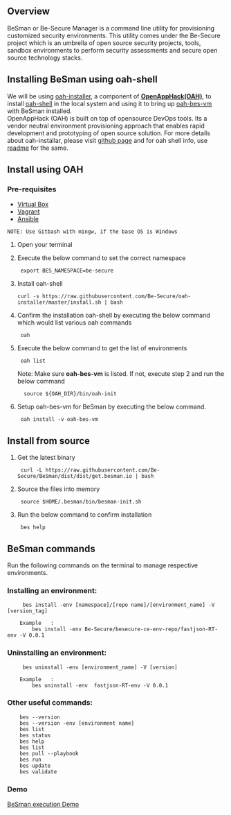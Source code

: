 ## Overview

BeSman or Be-Secure Manager is a command line utility for provisioning customized security environments. This utility comes under the Be-Secure project which is an umbrella  of open source security projects, tools, sandbox environments to perform security assessments and secure open source technology stacks.
<br>

## Installing BeSman using oah-shell

We will be using [oah-installer](https://github.com/be-secure/oah-installer), a component of [**OpenAppHack(OAH)**](https://openapphack.github.io/OAH/), to install [oah-shell](https://github.com/be-secure/oah-shell) in the local system and using it to bring up [oah-bes-vm](https://github.com/be-secure/oah-bes-vm) with BeSman installed.<br> OpenAppHack (OAH) is built on top of opensource DevOps tools. Its a vendor neutral environment provisioning approach that enables rapid development and prototyping of open source solution. For more details about oah-installar, please visit [github page](https://github.com/Be-Secure/oah-installer/blob/master/README.md) and for oah shell info, use [readme](https://github.com/Be-Secure/oah-shell/blob/master/README.md) for the same.
<br>



## Install using OAH

### Pre-requisites 

- <a href="https://www.virtualbox.org/" target="_blank">Virtual Box</a>
- <a href="https://www.vagrantup.com/" target="_blank">Vagrant</a>
- <a href="https://docs.ansible.com/ansible/latest/installation_guide/intro_installation.html" target="_blank">Ansible</a>

`NOTE: Use Gitbash with mingw, if the base OS is Windows`

1. Open your terminal 

2. Execute the below command to set the correct namespace

        export BES_NAMESPACE=be-secure

3. Install oah-shell

       curl -s https://raw.githubusercontent.com/Be-Secure/oah-installer/master/install.sh | bash

4. Confirm the installation oah-shell by executing the below command which would list various oah commands

        oah

5. Execute the below command to get the list of environments 

        oah list

    Note: Make sure **oah-bes-vm** is listed. If not, execute step 2 and run the below command

         source ${OAH_DIR}/bin/oah-init

6. Setup oah-bes-vm for BeSman by executing the below command.

        oah install -v oah-bes-vm

## Install from source

1. Get the latest binary
    
		curl -L https://raw.githubusercontent.com/Be-Secure/BeSman/dist/dist/get.besman.io | bash

2. Source the files into memory
   
		source $HOME/.besman/bin/besman-init.sh

3. Run the below command to confirm installation

		bes help

## BeSman commands

Run the following commands on the terminal to manage respective environments.

### Installing an environment:

         bes install -env [namespace]/[repo name]/[environment_name] -V [version_tag]

        Example   :
            bes install -env Be-Secure/besecure-ce-env-repo/fastjson-RT-env -V 0.0.1


### Uninstalling an environment:

         bes uninstall -env [environment_name] -V [version]

        Example   :
            bes uninstall -env  fastjson-RT-env -V 0.0.1

 
### Other useful commands:        

        bes --version
        bes --version -env [environment name]
        bes list
        bes status
        bes help
        bes list
        bes pull --playbook
        bes run
        bes update              
        bes validate



### Demo

<a href="https://vimeo.com/570839886/50aeb9d751" target="_blank">BeSman execution Demo</a>
